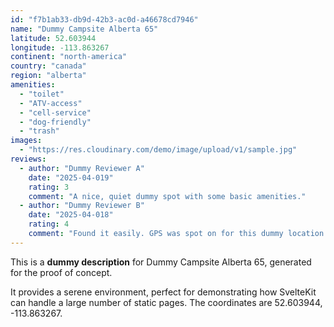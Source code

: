 ```yaml
---
id: "f7b1ab33-db9d-42b3-ac0d-a46678cd7946"
name: "Dummy Campsite Alberta 65"
latitude: 52.603944
longitude: -113.863267
continent: "north-america"
country: "canada"
region: "alberta"
amenities:
  - "toilet"
  - "ATV-access"
  - "cell-service"
  - "dog-friendly"
  - "trash"
images:
  - "https://res.cloudinary.com/demo/image/upload/v1/sample.jpg"
reviews:
  - author: "Dummy Reviewer A"
    date: "2025-04-019"
    rating: 3
    comment: "A nice, quiet dummy spot with some basic amenities."
  - author: "Dummy Reviewer B"
    date: "2025-04-018"
    rating: 4
    comment: "Found it easily. GPS was spot on for this dummy location."
---
```


This is a **dummy description** for Dummy Campsite Alberta 65, generated for the proof of concept.

It provides a serene environment, perfect for demonstrating how SvelteKit can handle a large number of static pages. The coordinates are 52.603944, -113.863267.
